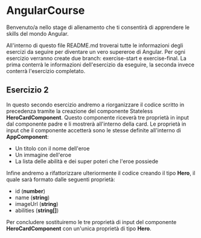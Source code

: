 # AngularCourse

Benvenuto/a nello stage di allenamento che ti consentirà di apprendere le skills del mondo Angular.

All'interno di questo file README.md troverai tutte le informazioni degli esercizi da seguire per diventare un vero supereroe di Angular. Per ogni esercizio verranno create due branch: exercise-start e exercise-final. La prima conterrà le informazioni dell'esercizio da eseguire, la seconda invece conterrà l'esercizio completato.

## Esercizio 2
In questo secondo esercizio andremo a riorganizzare il codice scritto in precedenza tramite la creazione del componente Stateless **HeroCardComponent**. Questo componente riceverà tre proprietà in input dal componente padre e li mostrerà all'interno della card. Le proprietà in input che il componente accetterà sono le stesse definite all'interno di **AppComponent**:

* Un titolo con il nome dell'eroe
* Un immagine dell'eroe
* La lista delle abilità e dei super poteri che l'eroe possiede

Infine andremo a rifattorizzare ulteriormente il codice creando il tipo **Hero**, il quale sarà formato dalle seguenti proprietà:

* id (**number**)
* name (**string**)
* imageUrl (**string**)
* abilities (**string[]**)

Per concludere sostituiremo le tre proprietà di input del componente **HeroCardComponent** con un'unica proprietà di tipo **Hero**.
